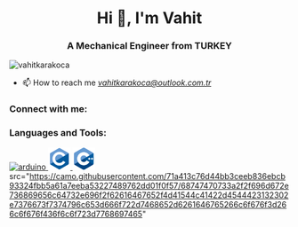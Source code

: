 <h1 align="center">Hi 👋, I'm Vahit</h1>
<h3 align="center">A Mechanical Engineer from TURKEY</h3>

<p align="left"> <img src="https://komarev.com/ghpvc/?username=vahitkarakoca&label=Profile%20views&color=0e75b6&style=flat" alt="vahitkarakoca" /> </p>

- 📫 How to reach me *vahitkarakoca@outlook.com.tr*

<h3 align="left">Connect with me:</h3>
<p align="left">
</p>

<h3 align="left">Languages and Tools:</h3>
<p align="left"> <a href="https://www.arduino.cc/" target="_blank" rel="noreferrer"> <img src="https://cdn.worldvectorlogo.com/logos/arduino-1.svg" alt="arduino" width="40" height="40"/> </a> <a href="https://www.cprogramming.com/" target="_blank" rel="noreferrer"> <img src="https://raw.githubusercontent.com/devicons/devicon/master/icons/c/c-original.svg" alt="c" width="40" height="40"/> </a> <a href="https://www.w3schools.com/cpp/" target="_blank" rel="noreferrer"> <img src="https://raw.githubusercontent.com/devicons/devicon/master/icons/cplusplus/cplusplus-original.svg" alt="cplusplus" width="40" height="40"/> </a> <a 

src="https://camo.githubusercontent.com/71a413c76d44bb3ceeb836ebcb93324fbb5a61a7eeba53227489762dd01f0f57/68747470733a2f2f696d672e736869656c64732e696f2f62616467652f4d41544c41422d4544423132302e7376673f7374796c653d666f722d7468652d6261646765266c6f676f3d266c6f676f436f6c6f723d7768697465" 
